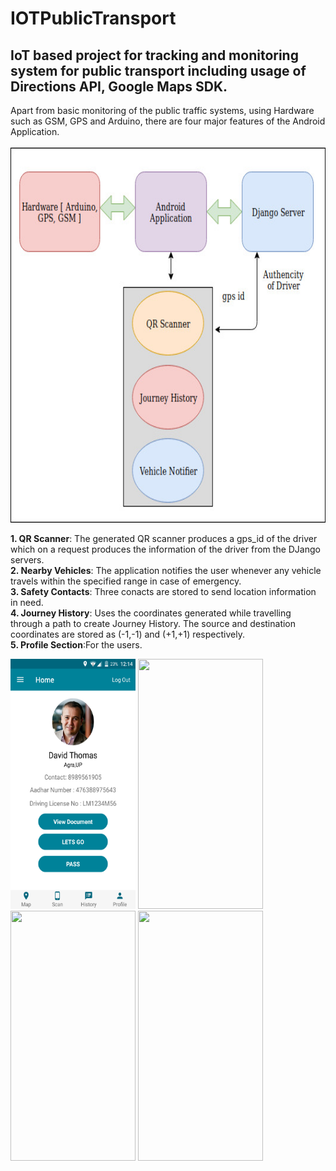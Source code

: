 # IOTPublicTransport
## IoT based project for tracking and monitoring system for public transport including usage of Directions API, Google Maps SDK.

Apart from basic monitoring of the public traffic systems, using Hardware such as GSM, GPS and Arduino, there are four major features
of the Android Application.
</br>
</br>
<img src="https://github.com/sakshichahal53/IOTPublicTransport/blob/master/Untitled%20Diagram.jpg" height="600" width="800">
</br>

**1. QR Scanner**: The generated QR scanner produces a gps_id of the driver which on a request produces the information of the driver from the DJango servers. </br>
**2. Nearby Vehicles**: The application notifies the user whenever any vehicle travels within the specified range in case of emergency. </br>
**3. Safety Contacts**: Three conacts are stored to send location information in need. </br>
**4. Journey History**: Uses the coordinates generated while travelling through a path to create Journey History. The source and destination coordinates are stored as (-1,-1) and (+1,+1) respectively.</br>
**5. Profile Section**:For the users.
</br>

<p float="left">
  <img src="https://github.com/sakshichahal53/IOTPublicTransport/blob/master/gps%20app%20scs/Screenshot_2017-09-18-00-14-21.png" width="200" height="400" />
  <img src="https://github.com/sakshichahal53/IOTPublicTransport/blob/master/gps%20app%20scs/Screenshot_2017-09-18-00-14-32.png" width="200" height="400" />
  <img src="https://github.com/sakshichahal53/IOTPublicTransport/blob/master/gps%20app%20scs/Screenshot_2017-09-18-00-14-56.png" width="200" height="400" />
   <img src="https://github.com/sakshichahal53/IOTPublicTransport/blob/master/gps%20app%20scs/Screenshot_2017-09-18-00-14-43.png" width="200" height="400" />
</p>
